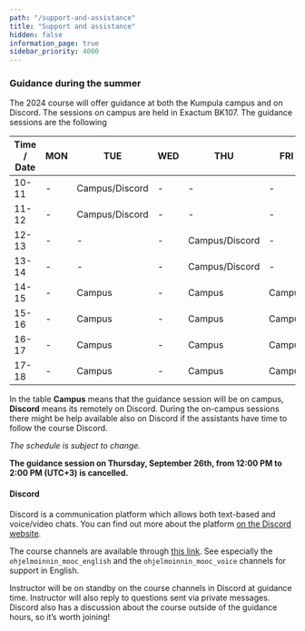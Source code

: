 ```yaml
---
path: "/support-and-assistance"
title: "Support and assistance"
hidden: false
information_page: true
sidebar_priority: 4000
---
```


### Guidance during the summer

The 2024 course will offer guidance at both the Kumpula campus and on Discord. The sessions on campus are held in Exactum BK107. The guidance sessions are the following

| Time / Date | MON | TUE | WED | THU | FRI |
|-----|----|----|----|----|----|
| 10-11 | - | Campus/Discord | - | - | - |
| 11-12 | - | Campus/Discord | - | - | - |
| 12-13 | - | - | - | Campus/Discord | - |
| 13-14 | - | - | - | Campus/Discord | - |
| 14-15 | - | Campus | - | Campus | Campus |
| 15-16 | - | Campus | - | Campus | Campus |
| 16-17 | - | Campus | - | Campus | Campus |
| 17-18 | - | Campus | - | Campus | Campus |

In the table **Campus** means that the guidance session will be on campus, **Discord** means its remotely on Discord. During the on-campus sessions there might be help available also on Discord if the assistants have time to follow the course Discord.

*The schedule is subject to change.*

**The guidance session on Thursday, September 26th, from 12:00 PM to 2:00 PM (UTC+3) is cancelled.**

#### Discord

Discord is a communication platform which allows both text-based and voice/video chats. You can find out more about the platform [on the Discord website](https://discord.com/).

The course channels are available through [this link](https://study.cs.helsinki.fi/discord/join/ohjelmoinnin_mooc). See especially the `ohjelmoinnin_mooc_english` and the `ohjelmoinnin_mooc_voice` channels for support in English.

Instructor will be on standby on the course channels in Discord at guidance time. Instructor will also reply to questions sent via private messages. Discord also has a discussion about the course outside of the guidance hours, so it’s worth joining!

